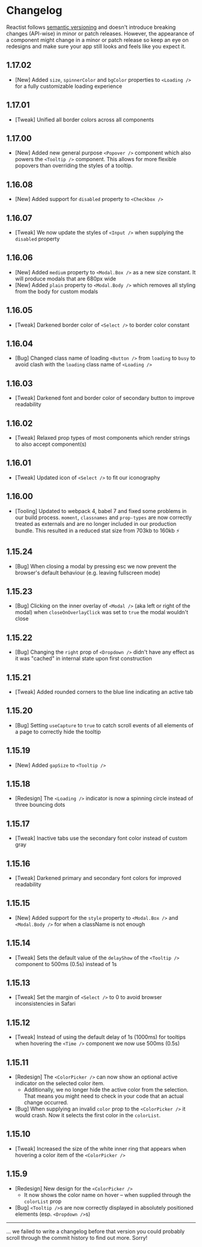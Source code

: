 # Changelog

Reactist follows [semantic versioning](https://semver.org/) and doesn't introduce breaking changes (API-wise) in minor or patch releases. However, the appearance of a component might change in a minor or patch release so keep an eye on redesigns and make sure your app still looks and feels like you expect it.

## 1.17.02
- [New] Added `size`, `spinnerColor` and `bgColor` properties to `<Loading />` for a fully customizable loading experience

## 1.17.01
- [Tweak] Unified all border colors across all components

## 1.17.00
- [New] Added new general purpose `<Popover />` component which also powers the `<Tooltip />` component. This allows for more flexible popovers than overriding the styles of a tooltip.

## 1.16.08
- [New] Added support for `disabled` property to `<Checkbox />`

## 1.16.07
- [Tweak] We now update the styles of `<Input />` when supplying the `disabled` property

## 1.16.06
- [New] Added `medium` property to `<Modal.Box />` as a new size constant. It will produce modals that are 680px wide
- [New] Added `plain` property to `<Modal.Body />` which removes all styling from the body for custom modals

## 1.16.05
- [Tweak] Darkened border color of `<Select />` to border color constant

## 1.16.04
- [Bug] Changed class name of loading `<Button />` from `loading` to `busy` to avoid clash with the `loading` class name of `<Loading />`

## 1.16.03
- [Tweak] Darkened font and border color of secondary button to improve readability

## 1.16.02
- [Tweak] Relaxed prop types of most components which render strings to also accept component(s)

## 1.16.01
- [Tweak] Updated icon of `<Select />` to fit our iconography

## 1.16.00
- [Tooling] Updated to webpack 4, babel 7 and fixed some problems in our build process. `moment`, `classnames` and `prop-types` are now correctly treated as externals and are no longer included in our production bundle. This resulted in a reduced stat size from 703kb to 160kb ⚡️

## 1.15.24
- [Bug] When closing a modal by pressing esc we now prevent the browser's default behaviour (e.g. leaving fullscreen mode)

## 1.15.23
- [Bug] Clicking on the inner overlay of `<Modal />` (aka left or right of the modal) when `closeOnOverlayClick` was set to `true` the modal wouldn't close

## 1.15.22
- [Bug] Changing the `right` prop of `<Dropdown />` didn't have any effect as it was "cached" in internal state upon first construction

## 1.15.21
- [Tweak] Added rounded corners to the blue line indicating an active tab

## 1.15.20
- [Bug] Setting `useCapture` to `true` to catch scroll events of all elements of a page to correctly hide the tooltip

## 1.15.19
- [New] Added `gapSize` to `<Tooltip />`

## 1.15.18
- [Redesign] The `<Loading />` indicator is now a spinning circle instead of three bouncing dots

## 1.15.17
- [Tweak] Inactive tabs use the secondary font color instead of custom gray

## 1.15.16
- [Tweak] Darkened primary and secondary font colors for improved readability

## 1.15.15
- [New] Added support for the `style` property to `<Modal.Box />` and `<Modal.Body />` for when a className is not enough

## 1.15.14
- [Tweak] Sets the default value of the `delayShow` of the `<Tooltip />` component to 500ms (0.5s) instead of 1s

## 1.15.13
- [Tweak] Set the margin of `<Select />` to 0 to avoid browser inconsistencies in Safari

## 1.15.12
- [Tweak] Instead of using the default delay of 1s (1000ms) for tooltips when hovering the `<Time />` component we now use 500ms (0.5s)

## 1.15.11
- [Redesign] The `<ColorPicker />` can now show an optional active indicator on the selected color item.
    - Additionally, we no longer hide the active color from the selection. That means you might need to check in your code that an actual change occurred.
- [Bug] When supplying an invalid `color` prop to the `<ColorPicker />` it would crash. Now it selects the first color in the `colorList`.

## 1.15.10
- [Tweak] Increased the size of the white inner ring that appears when hovering a color item of the `<ColorPicker />`

## 1.15.9

- [Redesign] New design for the `<ColorPicker />`
    - It now shows the color name on hover – when supplied through the `colorList` prop
- [Bug] `<Tooltip />`s are now correctly displayed in absolutely positioned elements (esp. `<Dropdown />`s)

---
... we failed to write a changelog before that version you could probably scroll through the commit history to find out more. Sorry!
